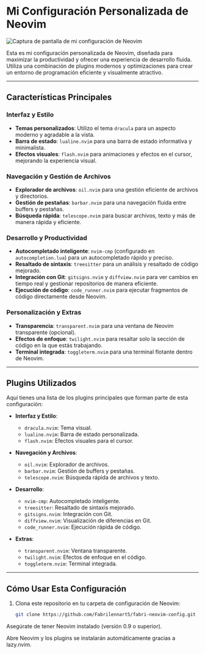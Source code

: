 # Mi Configuración Personalizada de Neovim

![Captura de pantalla de mi configuración de Neovim](https://pbs.twimg.com/media/GiWCjB5WgAAmXCH?format=jpg&name=large)

Esta es mi configuración personalizada de Neovim, diseñada para maximizar la productividad y ofrecer una experiencia de desarrollo fluida. Utiliza una combinación de plugins modernos y optimizaciones para crear un entorno de programación eficiente y visualmente atractivo.

---

## Características Principales

### Interfaz y Estilo
- **Temas personalizados**: Utilizo el tema `dracula` para un aspecto moderno y agradable a la vista.
- **Barra de estado**: `lualine.nvim` para una barra de estado informativa y minimalista.
- **Efectos visuales**: `flash.nvim` para animaciones y efectos en el cursor, mejorando la experiencia visual.

### Navegación y Gestión de Archivos
- **Explorador de archivos**: `oil.nvim` para una gestión eficiente de archivos y directorios.
- **Gestión de pestañas**: `barbar.nvim` para una navegación fluida entre buffers y pestañas.
- **Búsqueda rápida**: `telescope.nvim` para buscar archivos, texto y más de manera rápida y eficiente.

### Desarrollo y Productividad
- **Autocompletado inteligente**: `nvim-cmp` (configurado en `autocompletion.lua`) para un autocompletado rápido y preciso.
- **Resaltado de sintaxis**: `treesitter` para un análisis y resaltado de código mejorado.
- **Integración con Git**: `gitsigns.nvim` y `diffview.nvim` para ver cambios en tiempo real y gestionar repositorios de manera eficiente.
- **Ejecución de código**: `code_runner.nvim` para ejecutar fragmentos de código directamente desde Neovim.

### Personalización y Extras
- **Transparencia**: `transparent.nvim` para una ventana de Neovim transparente (opcional).
- **Efectos de enfoque**: `twilight.nvim` para resaltar solo la sección de código en la que estás trabajando.
- **Terminal integrada**: `toggleterm.nvim` para una terminal flotante dentro de Neovim.

---

## Plugins Utilizados

Aquí tienes una lista de los plugins principales que forman parte de esta configuración:

- **Interfaz y Estilo**:
  - `dracula.nvim`: Tema visual.
  - `lualine.nvim`: Barra de estado personalizada.
  - `flash.nvim`: Efectos visuales para el cursor.

- **Navegación y Archivos**:
  - `oil.nvim`: Explorador de archivos.
  - `barbar.nvim`: Gestión de buffers y pestañas.
  - `telescope.nvim`: Búsqueda rápida de archivos y texto.

- **Desarrollo**:
  - `nvim-cmp`: Autocompletado inteligente.
  - `treesitter`: Resaltado de sintaxis mejorado.
  - `gitsigns.nvim`: Integración con Git.
  - `diffview.nvim`: Visualización de diferencias en Git.
  - `code_runner.nvim`: Ejecución rápida de código.

- **Extras**:
  - `transparent.nvim`: Ventana transparente.
  - `twilight.nvim`: Efectos de enfoque en el código.
  - `toggleterm.nvim`: Terminal integrada.

---

## Cómo Usar Esta Configuración

1. Clona este repositorio en tu carpeta de configuración de Neovim:
   ```bash
   git clone https://github.com/Fabrilennart5/fabri-neovim-config.git ~/.config/nvim
Asegúrate de tener Neovim instalado (versión 0.9 o superior).

Abre Neovim y los plugins se instalarán automáticamente gracias a lazy.nvim.


